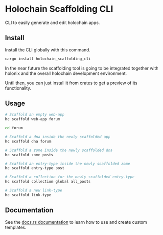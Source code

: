 # Holochain Scaffolding CLI

CLI to easily generate and edit holochain apps.

## Install

Install the CLI globally with this command.

```bash
cargo install holochain_scaffolding_cli
```

In the near future the scaffolding tool is going to be integrated together with holonix and the overall holochain development environment.

Until then, you can just install it from crates to get a preview of its functionality.


## Usage

```bash
# Scaffold an empty web-app
hc scaffold web-app forum

cd forum

# Scaffold a dna inside the newly scaffolded app
hc scaffold dna forum

# Scaffold a zome inside the newly scaffolded dna
hc scaffold zome posts

# Scaffold an entry-type inside the newly scaffolded zome
hc scaffold entry-type post

# Scaffold a collection for the newly scaffolded entry-type
hc scaffold collection global all_posts

# Scaffold a new link-type
hc scaffold link-type
```

## Documentation

See the [docs.rs documentation](https://docs.rs/holochain_scaffolding_cli) to learn how to use and create custom templates.
